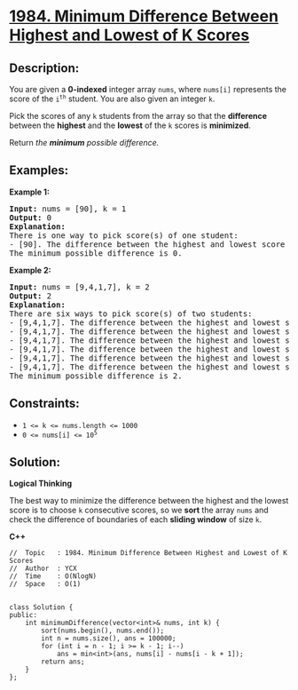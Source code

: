 # [1984. Minimum Difference Between Highest and Lowest of K Scores](https://leetcode.com/problems/minimum-difference-between-highest-and-lowest-of-k-scores/)


## Description:

<p>You are given a <strong>0-indexed</strong> integer array <code>nums</code>, where <code>nums[i]</code> represents the score of the <code>i<sup>th</sup></code> student. You are also given an integer <code>k</code>.</p>

<p>Pick the scores of any <code>k</code> students from the array so that the <strong>difference</strong> between the <strong>highest</strong> and the <strong>lowest</strong> of the <code>k</code> scores is <strong>minimized</strong>.</p>

<p>Return <em>the <strong>minimum</strong> possible difference.</em></p>


## Examples:

<strong>Example 1:</strong>
<pre>
<strong>Input:</strong> nums = [90], k = 1
<strong>Output:</strong> 0
<strong>Explanation:</strong> 
There is one way to pick score(s) of one student:
- [90]. The difference between the highest and lowest score is 90 - 90 = 0.
The minimum possible difference is 0.
</pre>

<strong>Example 2:</strong>
<pre>
<strong>Input:</strong> nums = [9,4,1,7], k = 2
<strong>Output:</strong> 2
<strong>Explanation:</strong> 
There are six ways to pick score(s) of two students:
- [9,4,1,7]. The difference between the highest and lowest score is 9 - 4 = 5.
- [9,4,1,7]. The difference between the highest and lowest score is 9 - 1 = 8.
- [9,4,1,7]. The difference between the highest and lowest score is 9 - 7 = 2.
- [9,4,1,7]. The difference between the highest and lowest score is 4 - 1 = 3.
- [9,4,1,7]. The difference between the highest and lowest score is 7 - 4 = 3.
- [9,4,1,7]. The difference between the highest and lowest score is 7 - 1 = 6.
The minimum possible difference is 2.
</pre>


## Constraints:

<ul>
    <li><code>1 &lt;= k &lt;= nums.length &lt;= 1000</code></li>
    <li><code>0 &lt;= nums[i] &lt;= 10<sup>5</sup></code></li>
</ul>


## Solution:

<strong>Logical Thinking</strong>
<p>The best way to minimize the difference between the highest and the lowest score is to choose <code>k</code> consecutive scores, so we <strong>sort</strong> the array <code>nums</code> and check the difference of boundaries of each <strong>sliding window</strong> of size <code>k</code>.</p>


<strong>C++</strong>

```
//  Topic   : 1984. Minimum Difference Between Highest and Lowest of K Scores
//  Author  : YCX
//  Time    : O(NlogN)
//  Space   : O(1)


class Solution {
public:
    int minimumDifference(vector<int>& nums, int k) {
        sort(nums.begin(), nums.end());
        int n = nums.size(), ans = 100000;
        for (int i = n - 1; i >= k - 1; i--)
            ans = min<int>(ans, nums[i] - nums[i - k + 1]);
        return ans;
    }
};
```